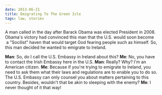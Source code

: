 ```yaml
---
date: 2013-06-21
title: Emigrating To The Green Isle
tags: law, stories
---
```


A man called in the day after Barack Obama was elected President in 2008. Obama's victory had convinced this man that the U.S. would soon become  a "Socilist" haven that would target God fearing people such as himself. So, this man decided he wanted to emigrate to Ireland.

**Man**: So, do I call the U.S. Embassy in Ireland about this?
**Me**: No, you have to contact the Irish Embassy here in the U.S.
**Man**: Really? Why? I'm an American citizen.
**Me**: Because if you're trying to emigrate to Ireland, you need to ask them what their laws and regulations are to enable you to do so. The U.S. Embassy can only counsel you about matters pertaining to this country. Besides, wouldn't that be akin to sleeping with the enemy?
**Me**: I never thought of it that way!